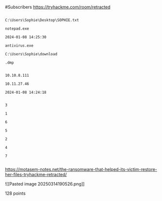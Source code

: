 #Subscribers 
https://tryhackme.com/room/retracted


```

C:\Users\Sophie\Desktop\SOPHIE.txt

notepad.exe

2024-01-08 14:25:30

antivirus.exe

C:\Users\Sophie\download

.dmp


10.10.8.111

10.11.27.46

2024-01-08 14:24:18


3

1

6

5

2

4

7


```

https://motasem-notes.net/the-ransomware-that-helped-its-victim-restore-her-files-tryhackme-retracted/


![[Pasted image 20250314190526.png]]

128 points






























































